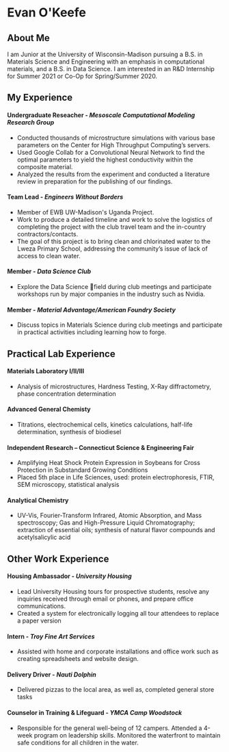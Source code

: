 # Evan O'Keefe

## About Me
I am Junior at the University of Wisconsin-Madison pursuing a B.S. in Materials Science and Engineering with an emphasis in computational materials, and a B.S. in Data Science. I am interested in an R&D Internship for Summer 2021 or Co-Op for Spring/Summer 2020.

## My Experience
#### **Undergraduate Reseacher - *Mesoscale Computational Modeling Research Group*** 
- Conducted thousands of microstructure simulations with various base parameters on the Center for High Throughput Computing’s servers.
- Used Google Collab for a Convolutional Neural Network to find the optimal parameters to yield the highest conductivity within the composite material.
- Analyzed the results from the experiment and conducted a literature review in preparation for the publishing of our findings.

#### **Team Lead - *Engineers Without Borders***

- Member of EWB UW-Madison's Uganda Project. 
- Work to produce a detailed timeline and work to solve the logistics of completing the project with the club travel team and the in-country contractors/contacts. 
- The goal of this project is to bring clean and chlorinated water to the Lweza Primary School, addressing the community’s issue of lack of access to clean water.

#### **Member - *Data Science Club***
- Explore the Data Science field during club meetings and participate workshops run by major companies in the industry such as Nvidia.

#### **Member - *Material Advantage/American Foundry Society***
- Discuss topics in Materials Science during club meetings and participate in practical activities including learning how to forge.

## Practical Lab Experience
#### **Materials Laboratory I/II/III**
- Analysis of microstructures, Hardness Testing, X-Ray diffractometry, phase concentration determination

#### **Advanced General Chemisty**
- Titrations, electrochemical cells, kinetics calculations, half-life determination, synthesis of biodiesel

#### **Independent Research – Connecticut Science & Engineering Fair**
- Amplifying Heat Shock Protein Expression in Soybeans for Cross Protection in Substandard Growing Conditions
- Placed 5th place in Life Sciences, used: protein electrophoresis, FTIR, SEM microscopy, statistical analysis

#### **Analytical Chemistry**
- UV-Vis, Fourier-Transform Infrared, Atomic Absorption, and Mass spectroscopy; Gas and High-Pressure Liquid Chromatography; extraction of essential oils; synthesis of natural flavor compounds and acetylsalicylic acid

## Other Work Experience
#### **Housing Ambassador - *University Housing***
- Lead University Housing tours for prospective students, resolve any inquiries received through email or phones, and prepare office communications.
- Created a system for electronically logging all tour attendees to replace a paper version

#### **Intern - *Troy Fine Art Services***
- Assisted with home and corporate installations and office work such as creating spreadsheets and website design.

#### **Delivery Driver - *Nauti Dolphin***
- Delivered pizzas to the local area, as well as, completed general store tasks

#### **Counselor in Training & Lifeguard - *YMCA Camp Woodstock***
- Responsible for the general well-being of 12 campers. Attended a 4-week program on leadership skills. Monitored the waterfront to maintain safe conditions for all children in the water.
